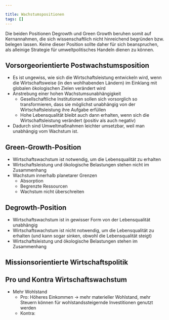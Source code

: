 ```yaml
---

title: Wachstumspositionen
tags: []
---
```

Die beiden Positionen Degrowth und Green Growth beruhen somit auf Kernannahmen, die sich wissenschaftlich nicht hinreichend begründen bzw. belegen lassen. Keine dieser Position sollte daher für sich beanspruchen, als alleinige Strategie für umweltpolitisches Handeln dienen zu können.

## Vorsorgeorientierte Postwachstumsposition

- Es ist ungewiss, wie sich die Wirtschaftsleistung entwickeln wird, wenn die Wirtschaftsweise (in den wohlhabenden Ländern) im Einklang mit globalen ökologischen Zielen verändert wird
- Anstrebung einer hohen Wachstumsunabhängigkeit
	- Gesellschaftliche Institutionen sollen sich vorsorglich so transformieren, dass sie möglichst unabhängig von der Wirtschaftsleistung ihre Aufgabe erfüllen
	- Hohe Lebensqualität bleibt auch dann erhalten, wenn sich die Wirtschaftsleistung verändert (positiv als auch negativ)
- Dadurch sind Umweltmaßnahmen leichter umsetzbar, weil man unabhängig vom Wachstum ist.

## Green-Growth-Position

- Wirtschaftswachstum ist notwendig, um die Lebensqualität zu erhalten
- Wirtschaftsleistung und ökologische Belastungen stehen nicht im Zusammenhang
- Wachstum innerhalb planetarer Grenzen
	- Absorption
	- Begrenzte Ressourcen
	- Wachstum nicht überschreiten

## Degrowth-Position

- Wirtschaftswachstum ist in gewisser Form von der Lebensqualität unabhängig
- Wirtschaftswachstum ist nicht notwendig, um die Lebensqualität zu erhalten (und kann sogar sinken, obwohl die Lebensqualität steigt)
- Wirtschaftsleistung und ökologische Belastungen stehen im Zusammenhang

## Missionsorientierte Wirtschaftspolitik

## Pro und Kontra Wirtschaftswachstum

- Mehr Wohlstand
	- Pro: Höheres Einkommen → mehr materieller Wohlstand, mehr Steuern können für wohlstandssteigernde Investitionen genutzt werden
	- Kontra:  
